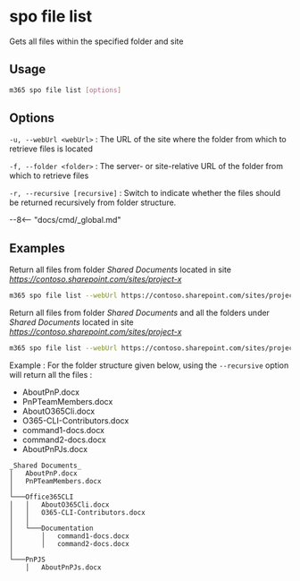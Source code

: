 # spo file list

Gets all files within the specified folder and site

## Usage

```sh
m365 spo file list [options]
```

## Options

`-u, --webUrl <webUrl>`
: The URL of the site where the folder from which to retrieve files is located

`-f, --folder <folder>`
: The server- or site-relative URL of the folder from which to retrieve files

`-r, --recursive [recursive]`
: Switch to indicate whether the files should be returned recursively from folder structure.


--8<-- "docs/cmd/_global.md"

## Examples

Return all files from folder _Shared Documents_ located in site _https://contoso.sharepoint.com/sites/project-x_

```sh
m365 spo file list --webUrl https://contoso.sharepoint.com/sites/project-x --folder 'Shared Documents'
```



Return all files from folder _Shared Documents_ and all the folders under _Shared Documents_ located in site _https://contoso.sharepoint.com/sites/project-x_
```sh
m365 spo file list --webUrl https://contoso.sharepoint.com/sites/project-x --folder 'Shared Documents' --recursive
```

Example : For the folder structure given below, using the ``--recursive`` option will return all the files : 
- AboutPnP.docx
- PnPTeamMembers.docx
- AboutO365Cli.docx
- O365-CLI-Contributors.docx
- command1-docs.docx
- command2-docs.docx
- AboutPnPJs.docx


```
_Shared Documents_
│   AboutPnP.docx
│   PnPTeamMembers.docx    
│
└───Office365CLI
│   │   AboutO365Cli.docx
│   │   O365-CLI-Contributors.docx
│   │
│   └───Documentation
│       │   command1-docs.docx
│       │   command2-docs.docx
│   
└───PnPJS
    │   AboutPnPJs.docx
```




